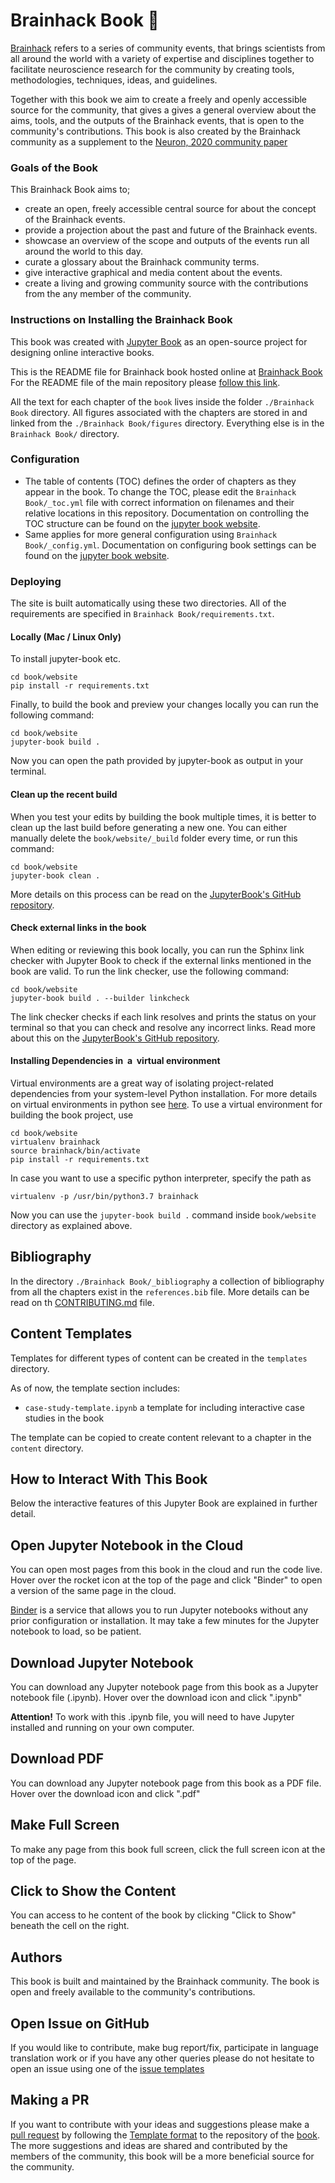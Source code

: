 # Brainhack Book :book: 

[Brainhack](brainhack.org) refers to a series of community events, that brings scientists from all around the world with a variety of expertise and disciplines together to facilitate neuroscience research for the community by creating tools, methodologies, techniques, ideas, and guidelines. 

Together with this book we aim to create a freely and openly accessible source for the community, that gives a gives a general overview about the aims, tools, and the outputs of the Brainhack events, that is open to the community's contributions. This book is also created by the Brainhack community as a supplement to the [Neuron, 2020 community paper](https://psyarxiv.com/rytjq/) 


### Goals of the Book
This Brainhack Book aims to;

* create an open, freely accessible central source for about the concept of the Brainhack events.
* provide a projection about the past and future of the Brainhack events.
* showcase an  overview of the scope and outputs of the events run all around the world to this day.
* curate a glossary about the Brainhack community terms.
* give interactive graphical and media content about the events.
* create a living and growing community source with the contributions from the any member of the community.



### Instructions on Installing the Brainhack Book

This book was created with [Jupyter Book](https://jupyterbook.org/intro.html) as an open-source project for designing online interactive books.


This is the README file for Brainhack book hosted online at [Brainhack Book](https://brainhack.org/brainhack_jupyter_book/)
For the README file of the main repository please [follow this link](https://github.com/brainhackorg/brainhack_jupyter_book/blob/main/README.md).

All the text for each chapter of the `book` lives inside the folder `./Brainhack Book` directory.
All figures associated with the chapters are stored in and linked from the `./Brainhack Book/figures` directory.
Everything else is in the `Brainhack Book/` directory.

### Configuration

- The table of contents (TOC) defines the order of chapters as they appear in the book.
To change the TOC, please edit the `Brainhack Book/_toc.yml` file with correct information on filenames and their relative locations in this repository.
Documentation on controlling the TOC structure can be found on the [jupyter book website](https://jupyterbook.org/customize/toc.html).
- Same applies for more general configuration using `Brainhack Book/_config.yml`.
Documentation on configuring book settings can be found on the [jupyter book website](https://jupyterbook.org/customize/config.html).

### Deploying

The site is built automatically using these two directories. All of the requirements are specified in `Brainhack Book/requirements.txt`.

#### Locally (Mac / Linux Only)

To install jupyter-book etc.
```
cd book/website
pip install -r requirements.txt
```

Finally, to build the book and preview your changes locally you can run the following command:
```
cd book/website
jupyter-book build .
```
Now you can open the path provided by jupyter-book as output in your terminal.

#### Clean up the recent build

When you test your edits by building the book multiple times, it is better to clean up the last build before generating a new one.
You can either manually delete the `book/website/_build` folder every time, or run this command:
```
cd book/website
jupyter-book clean .
```
More details on this process can be read on the [JupyterBook's GitHub repository](https://github.com/executablebooks/jupyter-book/blob/master/docs/advanced/advanced.md#clean-your-books-generated-files).

#### Check external links in the book

When editing or reviewing this book locally, you can run the Sphinx link checker with Jupyter Book to check if the external links mentioned in the book are valid.
To run the link checker, use the following command:

```
cd book/website
jupyter-book build . --builder linkcheck
```

The link checker checks if each link resolves and prints the status on your terminal so that you can check and resolve any incorrect links.
Read more about this on the [JupyterBook's GitHub repository](https://github.com/executablebooks/jupyter-book/blob/master/docs/advanced/advanced.md#check-external-links-in-your-book).

#### Installing Dependencies in  a  virtual environment

Virtual environments are a great way of isolating project-related dependencies from your system-level Python installation.
For more details on virtual environments in python see
[here](https://docs.python.org/3/tutorial/venv.html).
To use a virtual environment for building the book project, use

```
cd book/website
virtualenv brainhack
source brainhack/bin/activate
pip install -r requirements.txt
```

In case you want to use a specific python interpreter, specify the path as
```
virtualenv -p /usr/bin/python3.7 brainhack
```

Now you can use the `jupyter-book build .` command inside `book/website` directory as explained above.

<!--#### On Netlify

Brainhack book is built and deployed online using [Netlify](https://www.netlify.com/).

//If you want to deploy the book on Netlify, you'll need the following settings:

//- Base directory: `book/website`
//- Build command: `pip install -r requirements.txt && jupyter-book build .`
//- Publish directory: `book/website/_build/html`

//Netlify is smart and will find your requirements.txt to do the install for //you. :slightly_smiling_face:

You can find the build history or logs for Brainhack at https://app.netlify.com/sites/brainhack/deploys.-->

## Bibliography

In the directory `./Brainhack Book/_bibliography` a collection of bibliography from all the chapters exist in the `references.bib` file.
More details can be read on th [CONTRIBUTING.md](https://github.com/brainhackorg/brainhack_jupyter_book/blob/main/contributing_guideline.md) file. <!-- I will create one once we decide on the contribution method and workflow -->

## Content Templates

Templates for different types of content can be created in the `templates` directory.

As of now, the template section includes:
* `case-study-template.ipynb` a template for including interactive case studies in the book

The template can be copied to create content relevant to a chapter in the `content` directory.


## How to Interact With This Book

Below the interactive features of this Jupyter Book are explained in further detail. 


## Open Jupyter Notebook in the Cloud
You can open most pages from this book in the cloud and run the code live. Hover over the rocket icon at the top of the page and click "Binder" to open a version of the same page in the cloud.

[Binder](https://mybinder.org/) is a service that allows you to run Jupyter notebooks without any prior configuration or installation. It may take a few minutes for the Jupyter notebook to load, so be patient.



## Download Jupyter Notebook
You can download any Jupyter notebook page from this book as a Jupyter notebook file (.ipynb). Hover over the download icon and click ".ipynb"

**Attention!**
To work with this .ipynb file, you will need to have Jupyter installed and running on your own computer.


## Download PDF
You can download any Jupyter notebook page from this book as a PDF file. Hover over the download icon and click ".pdf"


## Make Full Screen
To make any page from this book full screen, click the full screen icon at the top of the page.




## Click to Show the Content
You can access to he content of the book by clicking "Click to Show" beneath the cell on the right.


## Authors

This book is built and maintained by the Brainhack community. The book is open and freely available to the community's contributions.


## Open Issue on GitHub
 If you would like to contribute, make bug report/fix, participate in language translation work or if you have any other queries please do not hesitate to open an issue using one of the [issue templates](https://github.com/brainhackorg/brainhack_jupyter_book/issues/new/choose)

 

## Making a PR <!--I was not sure whether we will accept the contributions via PR or issues so I put the both-->

If you want to contribute with your ideas and suggestions please make a [pull request](https://docs.github.com/en/free-pro-team@latest/github/collaborating-with-issues-and-pull-requests/creating-a-pull-request) by following the [Template format](https://github.com/brainhackorg/brainhack_jupyter_book/issues/new/choose) to the repository of the [book](https://github.com/brainhackorg/brainhack_jupyter_book). The more suggestions and ideas are shared and contributed by the members of the community, this book will be a more beneficial source for the community.
